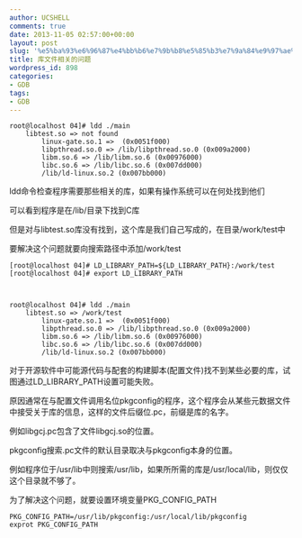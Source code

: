 ```yaml
---
author: UCSHELL
comments: true
date: 2013-11-05 02:57:00+00:00
layout: post
slug: '%e5%ba%93%e6%96%87%e4%bb%b6%e7%9b%b8%e5%85%b3%e7%9a%84%e9%97%ae%e9%a2%98'
title: 库文件相关的问题
wordpress_id: 898
categories:
- GDB
tags:
- GDB
---
```



    root@localhost 04]# ldd ./main
    	libtest.so => not found
            linux-gate.so.1 =>  (0x0051f000)
            libpthread.so.0 => /lib/libpthread.so.0 (0x009a2000)
            libm.so.6 => /lib/libm.so.6 (0x00976000)
            libc.so.6 => /lib/libc.so.6 (0x007dd000)
            /lib/ld-linux.so.2 (0x007bb000)


ldd命令检查程序需要那些相关的库，如果有操作系统可以在何处找到他们

可以看到程序是在/lib/目录下找到C库

但是对与libtest.so库没有找到，这个库是我们自己写成的，在目录/work/test中

要解决这个问题就要向搜索路径中添加/work/test


    
    
    [root@localhost 04]# LD_LIBRARY_PATH=${LD_LIBRARY_PATH}:/work/test
    [root@localhost 04]# export LD_LIBRARY_PATH
    
    
    
    root@localhost 04]# ldd ./main
    	libtest.so => /work/test
            linux-gate.so.1 =>  (0x0051f000)
            libpthread.so.0 => /lib/libpthread.so.0 (0x009a2000)
            libm.so.6 => /lib/libm.so.6 (0x00976000)
            libc.so.6 => /lib/libc.so.6 (0x007dd000)
            /lib/ld-linux.so.2 (0x007bb000)
    


对于开源软件中可能源代码与配套的构建脚本(配置文件)找不到某些必要的库，试图通过LD_LIBRARY_PATH设置可能失败。

原因通常在与配置文件调用名位pkgconfig的程序，这个程序会从某些元数据文件中接受关于库的信息，这样的文件后缀位.pc，前缀是库的名字。

例如libgcj.pc包含了文件libgcj.so的位置。

pkgconfig搜索.pc文件的默认目录取决与pkgconfig本身的位置。

例如程序位于/usr/lib中则搜索/usr/lib，如果所所需的库是/usr/local/lib，则仅仅这个目录就不够了。

为了解决这个问题，就要设置环境变量PKG_CONFIG_PATH

    
    
    PKG_CONFIG_PATH=/usr/lib/pkgconfig:/usr/local/lib/pkgconfig
    exprot PKG_CONFIG_PATH
    
